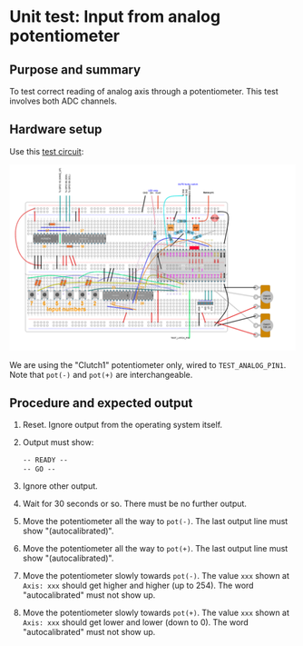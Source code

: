 # Unit test: Input from analog potentiometer

## Purpose and summary

To test correct reading of analog axis through a potentiometer.
This test involves both ADC channels.

## Hardware setup

Use this [test circuit](../../../Protoboards/MainTestBoard.diy):

![Test circuit image](../../../Protoboards/MainTestBoard.png)

We are using the "Clutch1" potentiometer only,
wired to `TEST_ANALOG_PIN1`.
Note that `pot(-)` and `pot(+)` are interchangeable.

## Procedure and expected output

1. Reset. Ignore output from the operating system itself.
2. Output must show:

   ```text
   -- READY --
   -- GO --
   ```

3. Ignore other output.
4. Wait for 30 seconds or so.
   There must be no further output.
5. Move the potentiometer all the way to `pot(-)`.
   The last output line must show "(autocalibrated)".
6. Move the potentiometer all the way to `pot(+)`.
   The last output line must show "(autocalibrated)".
7. Move the potentiometer slowly towards `pot(-)`.
   The value `xxx` shown at `Axis: xxx` should get higher and higher (up to 254).
   The word "autocalibrated" must not show up.
8. Move the potentiometer slowly towards `pot(+)`.
   The value `xxx` shown at `Axis: xxx` should get lower and lower (down to 0).
   The word "autocalibrated" must not show up.
